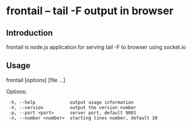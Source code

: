 # frontail – tail -F output in browser

## Introduction

frontail is node.js application for serving tail -F to browser using socket.io

## Usage

   frontail [options] [file ...]

   Options:

     -h, --help             output usage information
     -V, --version          output the version number
     -p, --port <port>      server port, default 9001
     -n, --number <number>  starting lines number, default 10
